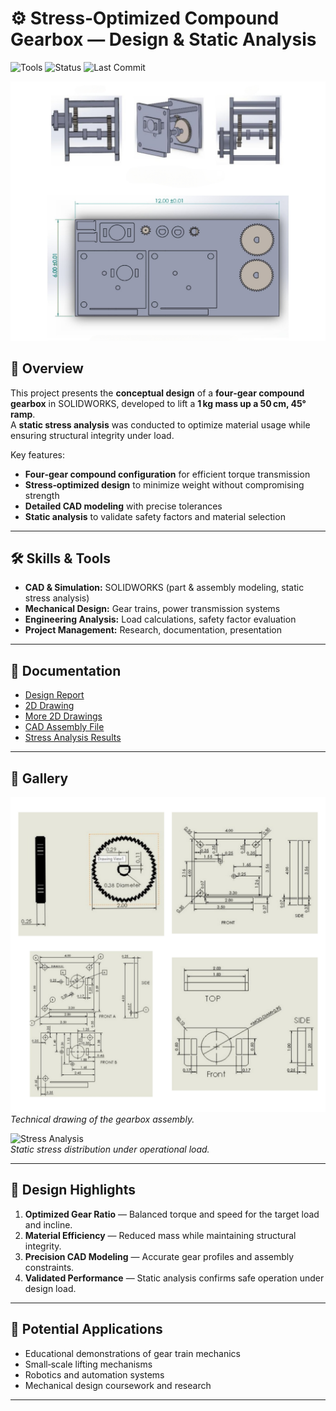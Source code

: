 # ⚙️ Stress‑Optimized Compound Gearbox — Design & Static Analysis

![Tools](https://img.shields.io/badge/Tools-SOLIDWORKS%20%7C%20CAD%20%7C%20Stress%20Analysis-orange)
![Status](https://img.shields.io/badge/Status-Completed-brightgreen)
![Last Commit](https://img.shields.io/github/last-commit/mdlaisurrahmankhanturjo/stress-optimized-compound-gearbox)

![Compound Gearbox](images/gearbox.jpg)

## 📖 Overview
This project presents the **conceptual design** of a **four‑gear compound gearbox** in SOLIDWORKS, developed to lift a **1 kg mass up a 50 cm, 45° ramp**.  
A **static stress analysis** was conducted to optimize material usage while ensuring structural integrity under load.

Key features:
- **Four‑gear compound configuration** for efficient torque transmission
- **Stress‑optimized design** to minimize weight without compromising strength
- **Detailed CAD modeling** with precise tolerances
- **Static analysis** to validate safety factors and material selection

---

## 🛠 Skills & Tools
- **CAD & Simulation:** SOLIDWORKS (part & assembly modeling, static stress analysis)
- **Mechanical Design:** Gear trains, power transmission systems
- **Engineering Analysis:** Load calculations, safety factor evaluation
- **Project Management:** Research, documentation, presentation

---

## 📄 Documentation
- [Design Report](docs/compound_gearbox.pdf)
- [2D Drawing](images/compound_gearbox_gallery/2D/2d_drawings.jpg)
- [More 2D Drawings](images/compound_gearbox_gallery/2D/)
- [CAD Assembly File](files/cad/compound_gearbox/Gearbox.Design.SLDASM)
- [Stress Analysis Results](images/compound_gearbox_gallery/results/)

---

## 📸 Gallery
![2D Drawing](images/compound_gearbox_gallery/2D/2d_drawings.jpg)  
*Technical drawing of the gearbox assembly.*

![Stress Analysis](images/compound_gearbox_gallery/results/stress_analysis.jpg)  
*Static stress distribution under operational load.*

---

## 🔬 Design Highlights
1. **Optimized Gear Ratio** — Balanced torque and speed for the target load and incline.
2. **Material Efficiency** — Reduced mass while maintaining structural integrity.
3. **Precision CAD Modeling** — Accurate gear profiles and assembly constraints.
4. **Validated Performance** — Static analysis confirms safe operation under design load.

---

## 🚀 Potential Applications
- Educational demonstrations of gear train mechanics
- Small‑scale lifting mechanisms
- Robotics and automation systems
- Mechanical design coursework and research

---
